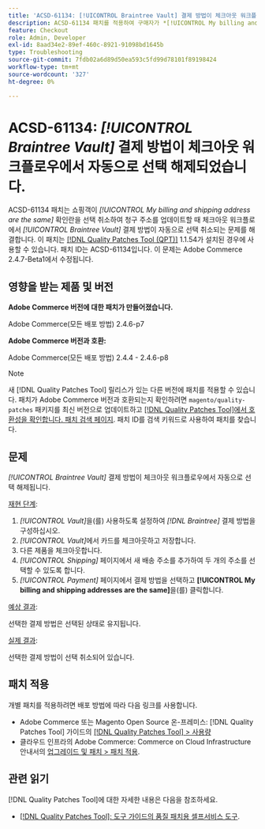 ```yaml
---
title: 'ACSD-61134: [!UICONTROL Braintree Vault] 결제 방법이 체크아웃 워크플로우에서 자동으로 선택 해제되었습니다.'
description: ACSD-61134 패치를 적용하여 구매자가 *[!UICONTROL My billing and shipping address are the same]* 확인란을 선택 취소하여 청구 주소를 업데이트할 때 체크아웃 워크플로에서 *[!UICONTROL Braintree Vault]* 결제 방법이 자동으로 선택 취소되는 Adobe Commerce 문제를 해결하십시오.
feature: Checkout
role: Admin, Developer
exl-id: 8aad34e2-89ef-460c-8921-91098bd1645b
type: Troubleshooting
source-git-commit: 7fdb02a6d89d50ea593c5fd99d78101f89198424
workflow-type: tm+mt
source-wordcount: '327'
ht-degree: 0%

---
```


# ACSD-61134: *[!UICONTROL Braintree Vault]* 결제 방법이 체크아웃 워크플로우에서 자동으로 선택 해제되었습니다.

ACSD-61134 패치는 쇼핑객이 *[!UICONTROL My billing and shipping address are the same]* 확인란을 선택 취소하여 청구 주소를 업데이트할 때 체크아웃 워크플로에서 *[!UICONTROL Braintree Vault]* 결제 방법이 자동으로 선택 취소되는 문제를 해결합니다. 이 패치는 [[!DNL Quality Patches Tool (QPT)]](https://experienceleague.adobe.com/ko/docs/commerce-operations/tools/quality-patches-tool/quality-patches-tool-to-self-serve-quality-patches) 1.1.54가 설치된 경우에 사용할 수 있습니다. 패치 ID는 ACSD-61134입니다. 이 문제는 Adobe Commerce 2.4.7-Beta1에서 수정됩니다.

## 영향을 받는 제품 및 버전

**Adobe Commerce 버전에 대한 패치가 만들어졌습니다.**

Adobe Commerce(모든 배포 방법) 2.4.6-p7

**Adobe Commerce 버전과 호환:**

Adobe Commerce(모든 배포 방법) 2.4.4 - 2.4.6-p8

>[!NOTE]
>
>새 [!DNL Quality Patches Tool] 릴리스가 있는 다른 버전에 패치를 적용할 수 있습니다. 패치가 Adobe Commerce 버전과 호환되는지 확인하려면 `magento/quality-patches` 패키지를 최신 버전으로 업데이트하고 [[!DNL Quality Patches Tool]에서 호환성을 확인합니다. 패치 검색 페이지](https://experienceleague.adobe.com/tools/commerce-quality-patches/index.html?lang=ko). 패치 ID를 검색 키워드로 사용하여 패치를 찾습니다.

## 문제

*[!UICONTROL Braintree Vault]* 결제 방법이 체크아웃 워크플로우에서 자동으로 선택 해제됩니다.

<u>재현 단계</u>:

1. *[!UICONTROL Vault]*&#x200B;을(를) 사용하도록 설정하여 *[!DNL Braintree]* 결제 방법을 구성하십시오.
1. *[!UICONTROL Vault]*&#x200B;에서 카드를 체크아웃하고 저장합니다.
1. 다른 제품을 체크아웃합니다.
1. *[!UICONTROL Shipping]* 페이지에서 새 배송 주소를 추가하여 두 개의 주소를 선택할 수 있도록 합니다.
1. *[!UICONTROL Payment]* 페이지에서 결제 방법을 선택하고 **[!UICONTROL My billing and shipping addresses are the same]**&#x200B;을(를) 클릭합니다.

<u>예상 결과</u>:

선택한 결제 방법은 선택된 상태로 유지됩니다.

<u>실제 결과</u>:

선택한 결제 방법이 선택 취소되어 있습니다.

## 패치 적용

개별 패치를 적용하려면 배포 방법에 따라 다음 링크를 사용합니다.

* Adobe Commerce 또는 Magento Open Source 온-프레미스: [!DNL Quality Patches Tool] 가이드의 [[!DNL Quality Patches Tool] > 사용량](/help/tools/quality-patches-tool/usage.md)
* 클라우드 인프라의 Adobe Commerce: Commerce on Cloud Infrastructure 안내서의 [업그레이드 및 패치 > 패치 적용](https://experienceleague.adobe.com/docs/commerce-cloud-service/user-guide/develop/upgrade/apply-patches.html?lang=ko).

## 관련 읽기

[!DNL Quality Patches Tool]에 대한 자세한 내용은 다음을 참조하세요.

* [[!DNL Quality Patches Tool]: 도구 가이드의 품질 패치용 셀프서비스 도구](/help/tools/quality-patches-tool/quality-patches-tool-to-self-serve-quality-patches.md).

